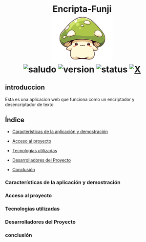 <div align="center">
  <h1 align="center">
    Encripta-Funji
    <br />
    <a href="">
      <img src="https://github.com/AndresFelipePiedrahita/challenge/blob/main/assets/honguito.png" alt="Honguito" width="200px">
    </a>
    <br />
    <img src="https://img.shields.io/badge/hola-criaturitas-orange" alt="saludo">
    <img src="https://img.shields.io/badge/version-1.0-green" alt="version">
    <img src="https://img.shields.io/badge/status-finished-blue" alt="status">
    <a href="https://x.com/intent/follow?screen_name=andres_fpm" target="_blank">
    <img src="https://img.shields.io/twitter/follow/andres_fpm" alt="X"></a>
  </h1>
</div>

## introduccion
Esta es una aplicacion web que funciona como un encriptador y desencriptador de texto

<h2>Índice</h2>

* [Características de la aplicación y demostración](#Características)

* [Acceso al proyecto](#acceso)

* [Tecnologías utilizadas](#tecnologías)

* [Desarrolladores del Proyecto](#desarrolladores)

* [Conclusión](#conclusión)

<h3 id="Características">Características de la aplicación y demostración</h3>
<h3 id="acceso">Acceso al proyecto</h3>
<h3 id="tecnologías">Tecnologías utilizadas</h3>
<h3 id="desarrolladores">Desarrolladores del Proyecto</h3>
<h3 id="conclusión">conclusión</h3>
  


